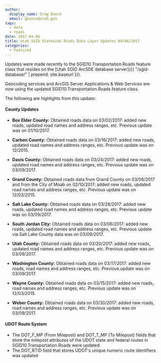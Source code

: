 ```yaml
---
author:
  display_name: Greg Bunce
  email: gbunce@utah.gov
tags:
  - data
  - roads
date: 2017-04-06
title: Utah SGID Statewide Roads Data Layer Updates 04/06/2017
categories:
  - Featured
---
```


Updates were made recently to the SGID10.Transportation.Roads feature class that resides on the [Utah SGID ArcSDE database server]({{ "/sgid-database/" | prepend: site.baseurl }}).

Geocoding services and ArcGIS Server Applications & Web Services are now using the updated SGID10.Transportation.Roads feature class.

The following are highlights from this update:

#### County Updates

- **Box Elder County:** Obtained roads data on 03/02/2017: added new roads, updated road names and address ranges, etc. Previous update was on 01/10/2017.

- **Carbon County:** Obtained roads data on 03/16/2017: added new roads, updated road names and address ranges, etc. Previous update was on 12/2015.

- **Davis County:** Obtained roads data on 03/24/2017: added new roads, updated road names and address ranges, etc. Previous update was on 03/09/2017.

- **Grand County:** Obtained roads data from Grand County on 03/08/2017 and from the City of Moab on 02/10/2017: added new roads, updated road names and address ranges, etc. Previous update was on 12/03/2015.

- **Salt Lake County:** Obtained roads data on 03/28/2017: added new roads, updated road names and address ranges, etc. Previous update was on 03/09/2017.

- **South Jordan City:** Obtained roads data on 03/06/2017: added new roads, updated road names and address ranges, etc. Previous update via Salt Lake County data was on 03/09/2017.

- **Utah County:** Obtained roads data on 03/20/2017: added new roads, updated road names and address ranges, etc. Previous update was on 03/09/2017.

- **Washington County:** Obtained roads data on 03/17/2017: added new roads, road names and address ranges, etc. Previous update was on 03/09/2017.

- **Wayne County:** Obtained roads data on 03/15/2017: added new roads, road names and address ranges, etc. Previous update was on 12/03/2015.

- **Weber County:** Obtained roads data on 03/30/2017: added new roads, road names and address ranges, etc. Previous update was on 03/09/2017.

#### UDOT Route System

- The DOT_F_MP (From Milepost) and DOT_T_MP (To Milepost) fields that store the milepost attributes of the UDOT state and federal routes in SGID10.Transportation.Roads were updated
- The DOT_RTID field that stores UDOT's unique numeric route identifiers was updated
